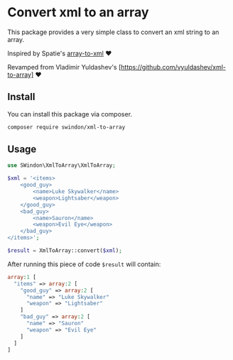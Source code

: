 # Convert xml to an array

This package provides a very simple class to convert an xml string to an array.

Inspired by Spatie's [array-to-xml](https://github.com/spatie/array-to-xml) ❤️ 

Revamped from Vladimir Yuldashev's [https://github.com/vyuldashev/xml-to-array] ❤️ 

## Install

You can install this package via composer.

``` bash
composer require swindon/xml-to-array
```

## Usage

```php
use SWindon\XmlToArray\XmlToArray;

$xml = '<items>
    <good_guy>
        <name>Luke Skywalker</name>
        <weapon>Lightsaber</weapon>
    </good_guy>
    <bad_guy>
        <name>Sauron</name>
        <weapon>Evil Eye</weapon>
    </bad_guy>
</items>';

$result = XmlToArray::convert($xml);
```
After running this piece of code `$result` will contain:

```php
array:1 [
  "items" => array:2 [
    "good_guy" => array:2 [
      "name" => "Luke Skywalker"
      "weapon" => "Lightsaber"
    ]
    "bad_guy" => array:2 [
      "name" => "Sauron"
      "weapon" => "Evil Eye"
    ]
  ]
]
```

